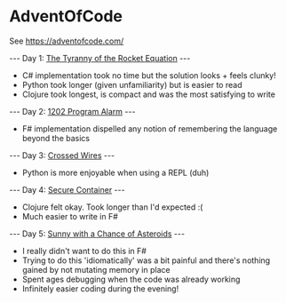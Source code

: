 # AdventOfCode
See https://adventofcode.com/

--- Day 1: [The Tyranny of the Rocket Equation](https://adventofcode.com/2019/day/1) ---
- C# implementation took no time but the solution looks + feels clunky!
- Python took longer (given unfamiliarity) but is easier to read
- Clojure took longest, is compact and was the most satisfying to write

--- Day 2: [1202 Program Alarm](https://adventofcode.com/2019/day/2) ---
- F# implementation dispelled any notion of remembering the language beyond the basics

--- Day 3: [Crossed Wires](https://adventofcode.com/2019/day/3) ---
- Python is more enjoyable when using a REPL (duh)

--- Day 4: [Secure Container](https://adventofcode.com/2019/day/4) ---
- Clojure felt okay. Took longer than I'd expected :(
- Much easier to write in F#

--- Day 5: [Sunny with a Chance of Asteroids](https://adventofcode.com/2019/day/5) ---
- I really didn't want to do this in F#
- Trying to do this 'idiomatically' was a bit painful and there's nothing gained by not mutating memory in place
- Spent ages debugging when the code was already working
- Infinitely easier coding during the evening!

